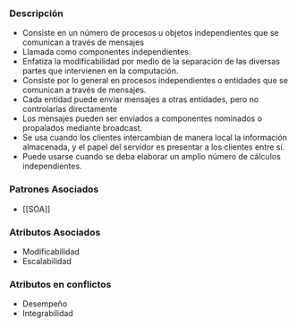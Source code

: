 ### Descripción
- Consiste en un número de procesos u objetos independientes que se comunican a través de mensajes
- Llamada como componentes independientes.
- Enfatiza la modificabilidad por medio de la separación de las diversas partes que intervienen en la computación.
- Consiste por lo general en procesos independientes o entidades que se comunican a través de mensajes.
- Cada entidad puede enviar mensajes a otras entidades, pero no controlarlas directamente
- Los mensajes pueden ser enviados a componentes nominados o propalados mediante broadcast.
- Se usa cuando los clientes intercambian de manera local la información almacenada, y el papel del servidor es presentar a los clientes entre sí.
- Puede usarse cuando se deba elaborar un amplio número de cálculos independientes.

### Patrones Asociados
- [[SOA]]
### Atributos Asociados
- Modificabilidad
- Escalabilidad
### Atributos en conflictos
- Desempeño
- Integrabilidad